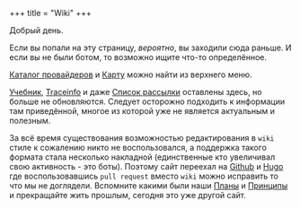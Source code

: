 +++
title = "Wiki"
+++

Добрый день.

Если вы попали на эту страницу, *вероятно*, вы заходили сюда раньше. И если вы не были ботом, то возможно ищите что-то определённое. 

[Каталог провайдеров](/dir) и [Карту](/links) можно найти из верхнего меню.

[Учебник](guides), [Traceinfo](tools/traceinfo) и даже [Список рассылки](archives/maillist) оставлены здесь, но больше не обновляются. Следует осторожно подходить к информации там приведённой, многое из которой уже не является актуальным и полезным.

За всё время существования возможностью редактирования в `wiki` стиле к сожалению никто не воспользовался, а поддержка такого формата стала несколько накладной (единственные кто увеличивал свою активность - это боты). Поэтому сайт переехал на [Github](https://github.com/urlandi/elsv-v.ru) и [Hugo](https://gohugo.io) где воспользовавшись `pull request` вместо `wiki` можно исправить то что мы не доглядели. Вспомните какими были наши [Планы](plans) и [Принципы](manifest) и прекращайте жить прошлым, сегодня это уже другой сайт.

